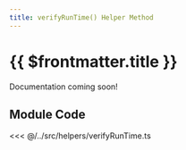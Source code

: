 ```yaml
---
title: verifyRunTime() Helper Method
---
```



<script setup>
    import DocsPackageVersion from '../../../src/views/compos/DocsPackageVersion.vue'
</script>

<!-- TODO: complete documentation for this helper module -->



# {{ $frontmatter.title }}

Documentation coming soon!









## Module Code

<<< @/../src/helpers/verifyRunTime.ts






<DocsPackageVersion/>